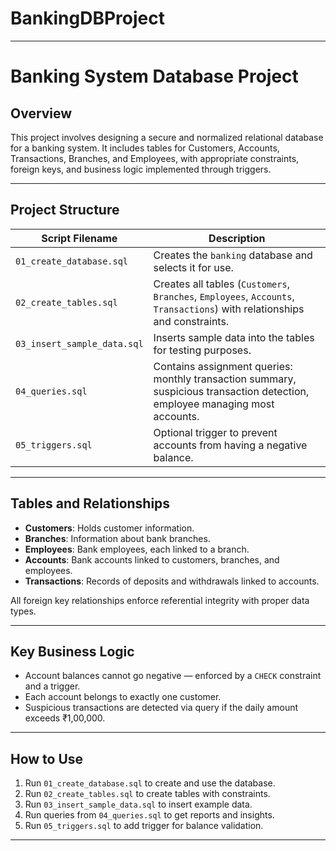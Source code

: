 # BankingDBProject


***


# Banking System Database Project

## Overview
This project involves designing a secure and normalized relational database for a banking system. It includes tables for Customers, Accounts, Transactions, Branches, and Employees, with appropriate constraints, foreign keys, and business logic implemented through triggers.

---

## Project Structure

| Script Filename           | Description                                                |
|---------------------------|------------------------------------------------------------|
| `01_create_database.sql`  | Creates the `banking` database and selects it for use.     |
| `02_create_tables.sql`    | Creates all tables (`Customers`, `Branches`, `Employees`, `Accounts`, `Transactions`) with relationships and constraints. |
| `03_insert_sample_data.sql` | Inserts sample data into the tables for testing purposes.  |
| `04_queries.sql`          | Contains assignment queries: monthly transaction summary, suspicious transaction detection, employee managing most accounts. |
| `05_triggers.sql`         | Optional trigger to prevent accounts from having a negative balance. |

---

## Tables and Relationships

- **Customers**: Holds customer information.
- **Branches**: Information about bank branches.
- **Employees**: Bank employees, each linked to a branch.
- **Accounts**: Bank accounts linked to customers, branches, and employees.
- **Transactions**: Records of deposits and withdrawals linked to accounts.

All foreign key relationships enforce referential integrity with proper data types.

---

## Key Business Logic

- Account balances cannot go negative — enforced by a `CHECK` constraint and a trigger.
- Each account belongs to exactly one customer.
- Suspicious transactions are detected via query if the daily amount exceeds ₹1,00,000.

---

## How to Use

1. Run `01_create_database.sql` to create and use the database.
2. Run `02_create_tables.sql` to create tables with constraints.
3. Run `03_insert_sample_data.sql` to insert example data.
4. Run queries from `04_queries.sql` to get reports and insights.
5. Run `05_triggers.sql` to add trigger for balance validation.

---





